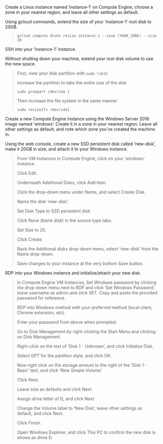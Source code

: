 Create a Linux instance named ‘instance-1’ on Compute Engine, choose a zone in your nearest region, and leave all other settings as default.

Using gcloud commands, extend the size of your ‘instance-1’ root disk to 20GB.

> `gcloud compute disks resize instance-1 --zone (YOUR_ZONE) --size 20`

SSH into your ‘instance-1’ instance.

Without shutting down your machine, extend your root disk volume to use the new space.

> First, view your disk partition with `sudo lsblk`
> 
> Increase the partition to take the entire size of the disk
> 
> `sudo growpart /dev/sda 1  `
> 
> Then increase the file system in the same manner
> 
> `sudo resize2fs /dev/sda1  `

Create a new Compute Engine instance using the Windows Server 2016 image named ‘windows’. Create it in a zone in your nearest region. Leave all other settings as default, and note which zone you’ve created the machine in.

Using the web console, create a new SSD persistent disk called ‘new-disk’, make it 20GB in size, and attach it to your Windows instance.

> From VM Instances in Compute Engine, click on your ‘windows’ instance.
> 
> Click Edit.
> 
> Underneath Additional Disks, click Add Item.
> 
> Click the drop-down menu under Name, and select Create Disk.
> 
> Name the disk ‘new-disk’.
> 
> Set Disk Type to SSD persistent disk
> 
> Click None (blank disk) in the source type tabs.
> 
> Set Size to 20.
> 
> Click Create.
> 
> Back the Additional disks drop-down menu, select ‘new-disk’ from the Name drop-down.
> 
> Save changes to your instance at the very bottom Save button.

RDP into your Windows instance and initialize/attach your new disk.

> In Compute Engine VM Instances, Set Windows password by clicking the drop-down menu next to RDP and click ’Set Windows Password’, leave username as admin and click SET. Copy and paste the provided password for reference.
> 
> RDP into Windows method with your preferred method (local client, Chrome extension, etc).
> 
> Enter your password from above when prompted.
> 
> Go to Disk Management by right-clicking the Start Menu and clicking on Disk Management.
> 
> Right-click on the text of ‘Disk 1 - Unknown’, and click Initialize Disk.
> 
> Select GPT for the partition style, and click OK.
> 
> Now right click on the storage amount to the right of the ‘Disk 1 - Basic’ text, and click ‘New Simple Volume’.
> 
> Click Next.
> 
> Leave size as defaults and click Next.
> 
> Assign drive letter of D, and click Next.
> 
> Change the Volume label to ‘New Disk’, leave other settings as default, and click Next.
> 
> Click Finish.
> 
> Open Windows Explorer, and click This PC to confirm the new disk is shows as drive D.